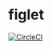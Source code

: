 # figlet 
[![CircleCI](https://circleci.com/gh/trendev/figlet.svg?style=svg)](https://circleci.com/gh/trendev/figlet)
